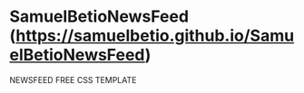 # SamuelBetioNewsFeed (https://samuelbetio.github.io/SamuelBetioNewsFeed)
NEWSFEED FREE CSS TEMPLATE
